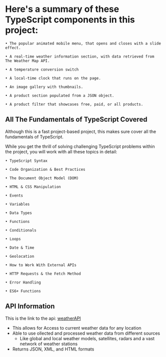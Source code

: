 # Here's a summary of these TypeScript components in this project:

```
• The popular animated mobile menu, that opens and closes with a slide effect.

• A real-time weather information section, with data retrieved from The Weather Map API.

• A temperature conversion switch

• A local-time clock that runs on the page.

• An image gallery with thumbnails.

• A product section populated from a JSON object.

• A product filter that showcases free, paid, or all products.
```

## All The Fundamentals of TypeScript Covered

Although this is a fast project-based project, this makes sure cover all the fundamentals of TypeScript.

While you get the thrill of solving challenging TypeScript problems within the project, you will work with all these topics in detail:

```
• TypeScript Syntax

• Code Organization & Best Practices

• The Document Object Model (DOM)

• HTML & CSS Manipulation

• Events

• Variables

• Data Types

• Functions

• Conditionals

• Loops

• Date & Time

• Geolocation

• How to Work With External APIs

• HTTP Requests & the Fetch Method

• Error Handling

• ES6+ Functions
```

## API Information

This is the link to the api: [weatherAPI](https://openweathermap.org)

- This allows for Access to current weather data for any location
- Able to use ollected and processed weather data from different sources
  - Like global and local weather models, satellites, radars and a vast network of weather stations
- Returns JSON, XML, and HTML formats
